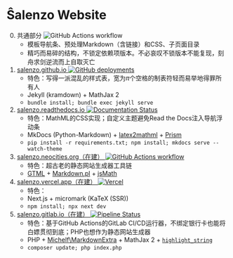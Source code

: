 Ŝalenzo Website
===============

0. 共通部分 ![GitHub Actions workflow](https://github.com/Salenzo/salenzo.github.io/actions/workflows/deploy.yml/badge.svg)
    - 模板导航条、预处理Markdown（含链接）和CSS、子页面目录
    - 精巧而易碎的结构，不锁定依赖项版本。不必哀叹不锁版本不能复现，刻舟求剑逆流而上自取灭亡
1. [salenzo.github.io ![GitHub deployments](https://img.shields.io/github/deployments/Salenzo/salenzo.github.io/github-pages?logo=github)](https://salenzo.github.io/)
    - 特色：写得一派混乱的样式表，宽为*π*个空格的制表符轻而易举地得罪所有人
    - Jekyll (kramdown) + MathJax 2
    - `bundle install; bundle exec jekyll serve`
2. [salenzo.readthedocs.io ![Documentation Status](https://readthedocs.org/projects/salenzo/badge/?version=latest)](https://salenzo.readthedocs.io/)
    - 特色：MathML的CSS实现；自定义主题避免Read the Docs注入导航浮动条
    - MkDocs (Python-Markdown) + [latex2mathml](https://pypi.org/project/latex2mathml/) + [Prism](https://prismjs.com/)
    - `pip install -r requirements.txt; npm install; mkdocs serve --watch-theme`
3. [salenzo.neocities.org（在建） ![GitHub Actions workflow](https://github.com/Salenzo/salenzo.github.io/actions/workflows/deploy.yml/badge.svg)](https://salenzo.neocities.org/)
    - 特色：超古老的静态网站生成器工具链
    - [GTML](https://ext.boulgour.com/lifl/beaufils/gtml/) + [Markdown.pl](https://daringfireball.net/projects/markdown/) + [jsMath](https://www.math.union.edu/~dpvc/jsMath/)
4. [salenzo.vercel.app（在建） ![Vercel](https://therealsujitk-vercel-badge.vercel.app/?app=salenzo)](https://salenzo.vercel.app/)
    - 特色：
    - Next.js + micromark (KaTeX (SSR))
    - `npm install; npx next dev`
5. [salenzo.gitlab.io（在建） ![Pipeline Status](https://gitlab.com/salenzo/salenzo.gitlab.io/badges/main/pipeline.svg)](https://salenzo.gitlab.io/)
    - 特色：基于GitHub Actions的GitLab CI/CD运行器，不绑定银行卡也能将白嫖贯彻到底；PHP也想作为静态网站生成器
    - PHP + [Michelf\\MarkdownExtra](https://michelf.ca/projects/php-markdown/) + MathJax 2 + [`highlight_string`](https://www.php.net/manual/en/function.highlight-string.php)
    - `composer update; php index.php`
